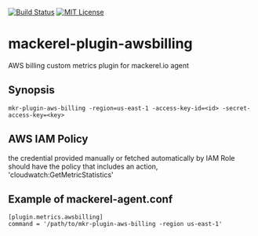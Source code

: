 [![Build Status](https://travis-ci.org/yhidetoshi/mackerel-plugin-awsbilling.svg?branch=master)](https://travis-ci.org/yhidetoshi/mackerel-plugin-awsbilling)
[![MIT License](http://img.shields.io/badge/license-MIT-blue.svg?style=flat)](LICENSE)

# mackerel-plugin-awsbilling


AWS billing custom metrics plugin for mackerel.io agent

## Synopsis
```
mkr-plugin-aws-billing -region=us-east-1 -access-key-id=<id> -secret-access-key=<key>
```

## AWS IAM Policy
the credential provided manually or fetched automatically by IAM Role should have the policy that includes an action, 'cloudwatch:GetMetricStatistics'


## Example of mackerel-agent.conf
```
[plugin.metrics.awsbilling]
command = '/path/to/mkr-plugin-aws-billing -region us-east-1'
```
